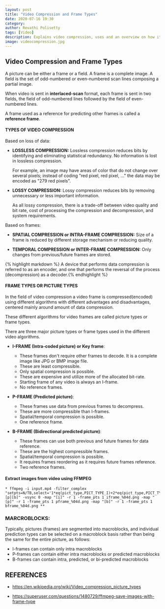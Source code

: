 ```yaml
---
layout: post
title: "Video Compression and Frame Types"
date: 2020-07-16 19:30
category: 
author: Revathi Polisetty
tags: [Video]
description: Explains video compression, uses and an overview on how it is done. 
image: videocompression.jpg
---
```


## Video Compression and Frame Types

A picture can be either a frame or a field. A frame is a complete image. A field is the set of odd-numbered or even-numbered scan lines composing a partial image.

When video is sent in **interlaced-scan** format, each frame is sent in two fields, the field of odd-numbered lines followed by the field of even-numbered lines.

A frame used as a reference for predicting other frames is called a **reference frame**.

#### TYPES OF VIDEO COMPRESSION

Based on loss of data:

* **LOSSLESS COMPRESSION:** Lossless compression reduces bits by identifying and eliminating statistical redundancy. No information is lost in lossless compression.

  For example, an image may have areas of color that do not change over several pixels; instead of coding "red pixel, red pixel, ..." the data may be encoded as "279 red pixels".

* **LOSSY COMPRESSION:** Lossy compression reduces bits by removing unnecessary or less important information.

  As all lossy compression, there is a trade-off between video quality and bit rate, cost of processing the compression and decompression, and system requirements.

Based on frames:

* **SPATIAL COMPRESSION or INTRA-FRAME COMPRESSION:** Size of a frame is reduced by different storage mechanism or reducing quality.

* **TEMPORAL COMPRESSION or INTER-FRAME COMPRESSION:** Only changes from previous/future frames are stored.

{% highlight markdown %}
A device that performs data compression is referred to as an encoder, and one that performs the reversal of the process (decompression) as a decoder.{% endhighlight %}

#### FRAME TYPES OR PICTURE TYPES

In the field of video compression a video frame is compressed(encoded) using different algorithms with different advantages and disadvantages, centered mainly around amount of data compression. 

These different algorithms for video frames are called picture types or frame types.

There are three major picture types or frame types used in the different video algorithms.

* **I-FRAME (Intra-coded picture) or Key frame**:
  * These frames don't require other frames to decode. It is a complete image like JPG or BMP image file.
  * These are least compressible.
  * Only spatial compression is possible.
  * These are expensive and utilize more of the allocated bit-rate.
  * Starting frame of any video is always an I-frame.
  * No reference frames.

* **P-FRAME (Predicted picture)**:
  * These frames use data from previous frames to decompress.
  * These are more compressible than I-frames.
  * Spatial/temporal compression is possible.
  * One reference frame.

* **B-FRAME (Bidirectional predicted picture)**:
  * These frames can use both previous and future frames for data reference.
  * These are the highest compressible frames.
  * Spatial/temporal compression is possible.
  * It requires frames reordering as it requires future frames reference.
  * Two reference frames.
  
#### Extract images from video using FFMPEG

    * ffmpeg -i input.mp4 -filter_complex "setpts=N/TB,select='1*eq(pict_type,PICT_TYPE_I)+2*eq(pict_type,PICT_TYPE_P)+3*eq(pict_type,PICT_TYPE_B)':n=3[i][p][b]" -vsync 0 -map "[i]" -r 1 -frame_pts 1 iframe_%04d.png -map "[p]" -r 1 -frame_pts 1 pframe_%04d.png -map "[b]" -r 1 -frame_pts 1 bframe_%04d.png **

### MARCROBLOCKS:

Typically, pictures (frames) are segmented into macroblocks, and individual prediction types can be selected on a macroblock basis rather than being the same for the entire picture, as follows:

* I-frames can contain only intra macroblocks
* P-frames can contain either intra macroblocks or predicted macroblocks
* B-frames can contain intra, predicted, or bi-predicted macroblocks

## REFERENCES

* <https://en.wikipedia.org/wiki/Video_compression_picture_types>

* <https://superuser.com/questions/1480729/ffmpeg-save-images-with-frame-type>
